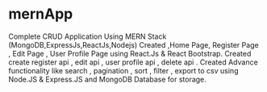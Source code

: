 # mernApp
Complete CRUD Application Using MERN Stack (MongoDB,ExpressJs,ReactJs,Nodejs) 
Created ,Home Page, Register Page , Edit Page , User Profile Page using React.Js & React Bootstrap. Created create register api , edit api , user profile api , delete api .
Created Advance functionality like search , pagination , sort , filter , export to csv using Node.JS & Express.JS and MongoDB Database for storage.
